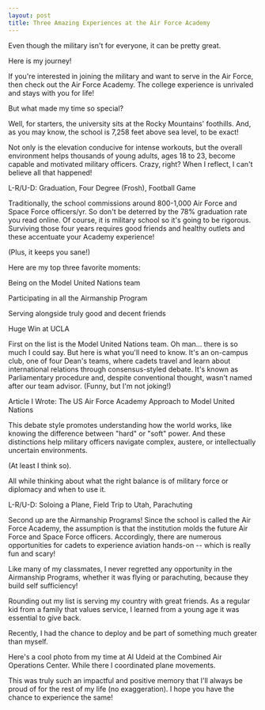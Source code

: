 ```yaml
---
layout: post
title: Three Amazing Experiences at the Air Force Academy
---
```


Even though the military isn't for everyone, it can be pretty great. 


Here is my journey!  


If you're interested in joining the military and want to serve in the Air Force, then check out the Air Force Academy.  The college experience is unrivaled and stays with you for life!


But what made my time so special?


Well, for starters, the university sits at the Rocky Mountains' foothills. And, as you may know, the school is 7,258 feet above sea level, to be exact!


Not only is the elevation conducive for intense workouts, but the overall environment helps thousands of young adults, ages 18 to 23, become capable and motivated military officers. Crazy, right?  When I reflect, I can't believe all that happened!





L-R/U-D: Graduation, Four Degree (Frosh), Football Game


Traditionally, the school commissions around 800-1,000 Air Force and Space Force officers/yr.  So don't be deterred by the 78% graduation rate you read online.  Of course, it is military school so it's going to be rigorous.  Surviving those four years requires good friends and healthy outlets and these accentuate your Academy experience!


(Plus, it keeps you sane!)


Here are my top three favorite moments:

Being on the Model United Nations team

Participating in all the Airmanship Program

Serving alongside truly good and decent friends


Huge Win at UCLA


First on the list is the Model United Nations team.  Oh man... there is so much I could say. But here is what you'll need to know.  It's an on-campus club, one of four Dean's teams, where cadets travel and learn about international relations through consensus-styled debate.  It's known as Parliamentary procedure and, despite conventional thought, wasn't named after our team advisor.  (Funny, but I'm not joking!)


Article I Wrote: The US Air Force Academy Approach to Model United Nations


This debate style promotes understanding how the world works, like knowing the difference between "hard" or "soft" power.  And these distinctions help military officers navigate complex, austere, or intellectually uncertain environments.  


(At least I think so).  


All while thinking about what the right balance is of military force or diplomacy and when to use it. 





L-R/U-D: Soloing a Plane, Field Trip to Utah, Parachuting


Second up are the Airmanship Programs!  Since the school is called the Air Force Academy, the assumption is that the institution molds the future Air Force and Space Force officers.  Accordingly, there are numerous opportunities for cadets to experience aviation hands-on -- which is really fun and scary!  


Like many of my classmates, I never regretted any opportunity in the Airmanship Programs, whether it was flying or parachuting, because they build self sufficiency!




Rounding out my list is serving my country with great friends.  As a regular kid from a family that values service, I learned from a young age it was essential to give back.  


Recently, I had the chance to deploy and be part of something much greater than myself. 


Here's a cool photo from my time at Al Udeid at the Combined Air Operations Center. While there I coordinated plane movements. 


This was truly such an impactful and positive memory that I'll always be proud of for the rest of my life (no exaggeration).  I hope you have the chance to experience the same!